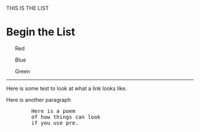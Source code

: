 <!DOCTYPE html>
<html lang="en">
<head>
    <meta charset="UTF-8">
    <meta name="viewport" content="width=device-width, initial-scale=1.0">
    <link rel="stylesheet" href="mystyle.css">
    <title>Mississippi Map</title>
</head>
<body>
    <head>THIS IS THE LIST</head>
    <h1>Begin the List</h1>
    <ul>Red</ul>
    <ul>Blue</ul>
    <ul>Green</ul>
    <hr>
    <p>Here is some test to look at what a link looks like.</p>
    <p>Here is another paragraph</p>
    <pre>
        Here is a poem
        of how things can look
        if you use pre.
    </pre>
</body>
</html>
